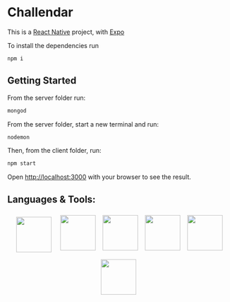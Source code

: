 # Challendar

This is a [React Native](https://reactnative.dev/) project, with [Expo](https://expo.dev/)

To install the dependencies run 
```bash
npm i
```

## Getting Started

From the server folder run:

```bash
mongod
```

From the server folder, start a new terminal and run:
```bash
nodemon
```

Then, from the client folder, run:
```bash
npm start
```

Open [http://localhost:3000](http://localhost:3000) with your browser to see the result.


## Languages & Tools:

<p align="center">
<img src="http://www.walterpalladino.com/wp-content/uploads/2018/02/React-Native-Logo.png" height="80" style="vertical-align:top; margin:10px" />
<img src="https://play-lh.googleusercontent.com/7l-bQADRV4PzxAz_9GH2aozV3jkHqdlUJbOsIf4Eu_bazCi6UH_UyiAeKer2-s9GafI" height="80" style="vertical-align:top; margin:6px"/>
<img src="https://laymanclass.com/wp-content/uploads/2019/08/mongodb2.jpeg" height="80" style="vertical-align:top; margin:6px"/>
<img src="https://cms-assets.tutsplus.com/uploads/users/34/syllabuses/1228/preview_image/mongoose.jpg" height="80" style="vertical-align:top; margin:6px"/>
<img src="https://lh3.googleusercontent.com/csXm00pBuJvmhsXcI1XauxFGrE66sHBbWI9QyKY0lt2h55a1VaKl6F5TrlH0wBC_aijloKw9lh8a=e14-rj-sc0xffffff-w1270" height="80" style="vertical-align:top; margin:6px"/>
<img src="https://miro.medium.com/max/1400/1*XP-mZOrIqX7OsFInN2ngRQ.png"  height="80" style="vertical-align:top; margin:6px"/>
</p>
